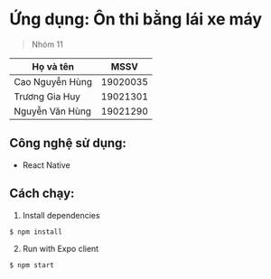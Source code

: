 # Ứng dụng: Ôn thi bằng lái xe máy

>Nhóm 11

| Họ và tên | MSSV  |
|---|---|
| Cao Nguyễn Hùng | 19020035 |
| Trương Gia Huy | 19021301 |
| Nguyễn Văn Hùng | 19021290 |

## Công nghệ sử dụng:
- React Native

## Cách chạy:

1. Install dependencies

  ```sh
  $ npm install
  ```

2. Run with Expo client

  ```sh
  $ npm start
  ```